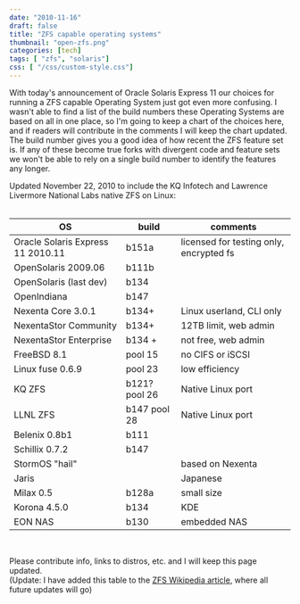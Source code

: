 ```yaml
---
date: "2010-11-16"
draft: false
title: "ZFS capable operating systems"
thumbnail: "open-zfs.png"
categories: [tech]
tags: [ "zfs", "solaris"]
css: [ "/css/custom-style.css"]
---
```

With today's announcement of Oracle Solaris Express 11 our choices for running a ZFS capable Operating System just got even more confusing. I wasn't able to find a list of the build numbers these Operating Systems are based on all in one place, so I'm going to keep a chart of the choices here, and if readers will contribute in the comments I will keep the chart updated. The build number gives you a good idea of how recent the ZFS feature set is. If any of these become true forks with divergent code and feature sets we won't be able to rely on a single build number to identify the features any longer.

Updated November 22, 2010 to include the KQ Infotech and Lawrence Livermore National Labs native ZFS on Linux:
<br><br>

|OS |build|comments|
|---|-----|--------|
|Oracle Solaris Express 11 2010.11|b151a|licensed for testing only, encrypted fs|
|OpenSolaris 2009.06|b111b||
|OpenSolaris (last dev)|b134||
|OpenIndiana|b147||
|Nexenta Core 3.0.1|b134+|Linux userland, CLI only|
|NexentaStor Community|b134+|12TB limit, web admin|
|NexentaStor Enterprise|b134 +|not free, web admin|
|FreeBSD 8.1|pool 15|no CIFS or iSCSI|
|Linux fuse 0.6.9|pool 23|low efficiency|
|KQ ZFS|b121? pool 26|Native Linux port|
|LLNL ZFS|b147 pool 28|Native Linux port|
|Belenix 0.8b1|b111||
|Schillix 0.7.2|b147||
|StormOS "hail"||based on Nexenta|
|Jaris||Japanese|
|Milax 0.5|b128a|small size|
|Korona 4.5.0|b134|KDE|
|EON NAS|b130|embedded NAS|

<br>

Please contribute info, links to distros, etc. and I will keep this page updated.   
(Update: I have added this table to the [ZFS Wikipedia article](https://en.wikipedia.org/wiki/ZFS#List_of_operating_systems_supporting_ZFS), where all future updates will go)